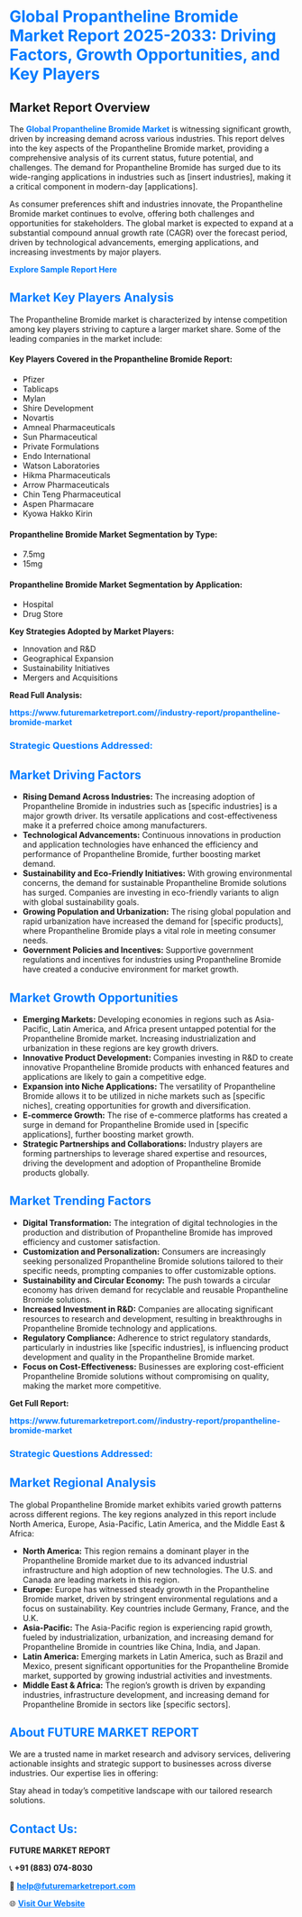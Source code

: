 <h1 style="color: #007BFF;">Global Propantheline Bromide Market Report 2025-2033: Driving Factors, Growth Opportunities, and Key Players</h1>

<section id="overview">
<h2>Market Report Overview</h2>
<p>The <a href="https://www.futuremarketreport.com//industry-report/propantheline-bromide-market" style="color: #007BFF; text-decoration: none;"><strong>Global Propantheline Bromide Market</strong></a> is witnessing significant growth, driven by increasing demand across various industries. This report delves into the key aspects of the Propantheline Bromide market, providing a comprehensive analysis of its current status, future potential, and challenges. The demand for Propantheline Bromide has surged due to its wide-ranging applications in industries such as [insert industries], making it a critical component in modern-day [applications].</p>
<p>As consumer preferences shift and industries innovate, the Propantheline Bromide market continues to evolve, offering both challenges and opportunities for stakeholders. The global market is expected to expand at a substantial compound annual growth rate (CAGR) over the forecast period, driven by technological advancements, emerging applications, and increasing investments by major players.</p>
</section>

<section id="overview">
<p><a href="https://www.futuremarketreport.com//request-sample/reportId=77853" style="color: #007BFF; text-decoration: none;"><strong>Explore Sample Report Here</strong></a></p>
</section>

<section id="key-players">
<h2 style="color: #007BFF;">Market Key Players Analysis</h2>
<p>The Propantheline Bromide market is characterized by intense competition among key players striving to capture a larger market share. Some of the leading companies in the market include:</p>
<h4>Key Players Covered in the Propantheline Bromide Report:</h4>
<ul><li>Pfizer</li><li>Tablicaps</li><li>Mylan</li><li>Shire Development</li><li>Novartis</li><li>Amneal Pharmaceuticals</li><li>Sun Pharmaceutical</li><li>Private Formulations</li><li>Endo International</li><li>Watson Laboratories</li><li>Hikma Pharmaceuticals</li><li>Arrow Pharmaceuticals</li><li>Chin Teng Pharmaceutical</li><li>Aspen Pharmacare</li><li>Kyowa Hakko Kirin</li></ul>
<h4>Propantheline Bromide Market Segmentation by Type:</h4>
<ul><li>7.5mg</li><li>15mg</li></ul>

<h4>Propantheline Bromide Market Segmentation by Application:</h4>
<ul><li>Hospital</li><li>Drug Store</li></ul>
<p><strong>Key Strategies Adopted by Market Players:</strong></p>
<ul>
<li>Innovation and R&D</li>
<li>Geographical Expansion</li>
<li>Sustainability Initiatives</li>
<li>Mergers and Acquisitions</li>
</ul>
</section>

<section>
<p><strong>Read Full Analysis: </strong></p><a href="https://www.futuremarketreport.com//industry-report/propantheline-bromide-market" style="color: #007BFF; text-decoration: none;"><strong>https://www.futuremarketreport.com//industry-report/propantheline-bromide-market</strong></a>
<h3 style="color: #007BFF;">Strategic Questions Addressed:</h3>
</section>

<section id="driving-factors">
<h2 style="color: #007BFF;">Market Driving Factors</h2>
<ul>
<li><strong>Rising Demand Across Industries:</strong> The increasing adoption of Propantheline Bromide in industries such as [specific industries] is a major growth driver. Its versatile applications and cost-effectiveness make it a preferred choice among manufacturers.</li>
<li><strong>Technological Advancements:</strong> Continuous innovations in production and application technologies have enhanced the efficiency and performance of Propantheline Bromide, further boosting market demand.</li>
<li><strong>Sustainability and Eco-Friendly Initiatives:</strong> With growing environmental concerns, the demand for sustainable Propantheline Bromide solutions has surged. Companies are investing in eco-friendly variants to align with global sustainability goals.</li>
<li><strong>Growing Population and Urbanization:</strong> The rising global population and rapid urbanization have increased the demand for [specific products], where Propantheline Bromide plays a vital role in meeting consumer needs.</li>
<li><strong>Government Policies and Incentives:</strong> Supportive government regulations and incentives for industries using Propantheline Bromide have created a conducive environment for market growth.</li>
</ul>
</section>

<section id="growth-opportunities">
<h2 style="color: #007BFF;">Market Growth Opportunities</h2>
<ul>
<li><strong>Emerging Markets:</strong> Developing economies in regions such as Asia-Pacific, Latin America, and Africa present untapped potential for the Propantheline Bromide market. Increasing industrialization and urbanization in these regions are key growth drivers.</li>
<li><strong>Innovative Product Development:</strong> Companies investing in R&D to create innovative Propantheline Bromide products with enhanced features and applications are likely to gain a competitive edge.</li>
<li><strong>Expansion into Niche Applications:</strong> The versatility of Propantheline Bromide allows it to be utilized in niche markets such as [specific niches], creating opportunities for growth and diversification.</li>
<li><strong>E-commerce Growth:</strong> The rise of e-commerce platforms has created a surge in demand for Propantheline Bromide used in [specific applications], further boosting market growth.</li>
<li><strong>Strategic Partnerships and Collaborations:</strong> Industry players are forming partnerships to leverage shared expertise and resources, driving the development and adoption of Propantheline Bromide products globally.</li>
</ul>
</section>

<section id="trending-factors">
<h2 style="color: #007BFF;">Market Trending Factors</h2>
<ul>
<li><strong>Digital Transformation:</strong> The integration of digital technologies in the production and distribution of Propantheline Bromide has improved efficiency and customer satisfaction.</li>
<li><strong>Customization and Personalization:</strong> Consumers are increasingly seeking personalized Propantheline Bromide solutions tailored to their specific needs, prompting companies to offer customizable options.</li>
<li><strong>Sustainability and Circular Economy:</strong> The push towards a circular economy has driven demand for recyclable and reusable Propantheline Bromide solutions.</li>
<li><strong>Increased Investment in R&D:</strong> Companies are allocating significant resources to research and development, resulting in breakthroughs in Propantheline Bromide technology and applications.</li>
<li><strong>Regulatory Compliance:</strong> Adherence to strict regulatory standards, particularly in industries like [specific industries], is influencing product development and quality in the Propantheline Bromide market.</li>
<li><strong>Focus on Cost-Effectiveness:</strong> Businesses are exploring cost-efficient Propantheline Bromide solutions without compromising on quality, making the market more competitive.</li>
</ul>
</section>

<section>
<p><strong>Get Full Report: </strong></p><a href="https://www.futuremarketreport.com//industry-report/propantheline-bromide-market" style="color: #007BFF; text-decoration: none;"><strong>https://www.futuremarketreport.com//industry-report/propantheline-bromide-market</strong></a>
<h3 style="color: #007BFF;">Strategic Questions Addressed:</h3>
</section>


<section id="regional-analysis">
<h2 style="color: #007BFF;">Market Regional Analysis</h2>
<p>The global Propantheline Bromide market exhibits varied growth patterns across different regions. The key regions analyzed in this report include North America, Europe, Asia-Pacific, Latin America, and the Middle East & Africa:</p>
<ul>
<li><strong>North America:</strong> This region remains a dominant player in the Propantheline Bromide market due to its advanced industrial infrastructure and high adoption of new technologies. The U.S. and Canada are leading markets in this region.</li>
<li><strong>Europe:</strong> Europe has witnessed steady growth in the Propantheline Bromide market, driven by stringent environmental regulations and a focus on sustainability. Key countries include Germany, France, and the U.K.</li>
<li><strong>Asia-Pacific:</strong> The Asia-Pacific region is experiencing rapid growth, fueled by industrialization, urbanization, and increasing demand for Propantheline Bromide in countries like China, India, and Japan.</li>
<li><strong>Latin America:</strong> Emerging markets in Latin America, such as Brazil and Mexico, present significant opportunities for the Propantheline Bromide market, supported by growing industrial activities and investments.</li>
<li><strong>Middle East & Africa:</strong> The region’s growth is driven by expanding industries, infrastructure development, and increasing demand for Propantheline Bromide in sectors like [specific sectors].</li>
</ul>
</section>

<footer>
<h2 style="color: #007BFF;">About FUTURE MARKET REPORT</h2>
<p>We are a trusted name in market research and advisory services, delivering actionable insights and strategic support to businesses across diverse industries. Our expertise lies in offering:</p>

<p>Stay ahead in today’s competitive landscape with our tailored research solutions.</p>

<h2 style="color: #007BFF;">Contact Us:</h2>
<p><strong>FUTURE MARKET REPORT</strong></p>
<p>📞 <strong>+91 (883) 074-8030</strong></p>
<p>📧 <strong><a href="mailto:help@futuremarketreport.com" style="color: #007BFF;">help@futuremarketreport.com</a></strong></p>
<p>🌐 <strong><a href="https://www.futuremarketreport.com/" style="color: #007BFF;">Visit Our Website</a></strong></p>
</footer>
